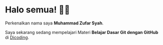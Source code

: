 
# Halo semua! 👋🏻

Perkenalkan nama saya **Muhammad Zufar Syah**.

Saya sekarang sedang mempelajari Materi **Belajar Dasar Git dengan GitHub** di [Dicoding](https://www.dicoding.com/).






<!--
**zufarsyah/zufarsyah** is a ✨ _special_ ✨ repository because its `README.md` (this file) appears on your GitHub profile.
### Hi there 👋
Here are some ideas to get you started:

- 🔭 I’m currently working on ...
- 🌱 I’m currently learning ...
- 👯 I’m looking to collaborate on ...
- 🤔 I’m looking for help with ...
- 💬 Ask me about ...
- 📫 How to reach me: ...
- 😄 Pronouns: ...
- ⚡ Fun fact: ...
-->
